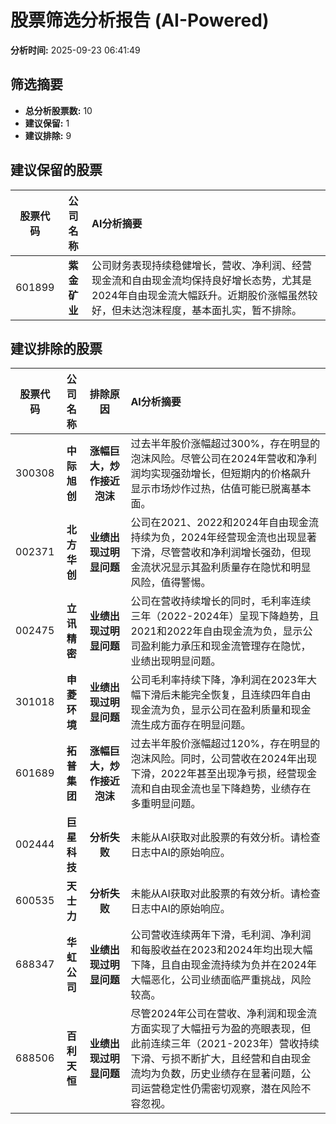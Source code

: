 # 股票筛选分析报告 (AI-Powered)

**分析时间:** 2025-09-23 06:41:49

## 筛选摘要

- **总分析股票数:** 10
- **建议保留:** 1
- **建议排除:** 9

## 建议保留的股票

| 股票代码 | 公司名称 | AI分析摘要 |
|:---:|:---:|:---|
| 601899 | **紫金矿业** | 公司财务表现持续稳健增长，营收、净利润、经营现金流和自由现金流均保持良好增长态势，尤其是2024年自由现金流大幅跃升。近期股价涨幅虽然较好，但未达泡沫程度，基本面扎实，暂不排除。 |

## 建议排除的股票

| 股票代码 | 公司名称 | 排除原因 | AI分析摘要 |
|:---:|:---:|:---:|:---|
| 300308 | **中际旭创** | **涨幅巨大，炒作接近泡沫** | 过去半年股价涨幅超过300%，存在明显的泡沫风险。尽管公司在2024年营收和净利润均实现强劲增长，但短期内的价格飙升显示市场炒作过热，估值可能已脱离基本面。 |
| 002371 | **北方华创** | **业绩出现过明显问题** | 公司在2021、2022和2024年自由现金流持续为负，2024年经营现金流也出现显著下滑，尽管营收和净利润增长强劲，但现金流状况显示其盈利质量存在隐忧和明显风险，值得警惕。 |
| 002475 | **立讯精密** | **业绩出现过明显问题** | 公司在营收持续增长的同时，毛利率连续三年（2022-2024年）呈现下降趋势，且2021和2022年自由现金流为负，显示公司盈利能力承压和现金流管理存在隐忧，业绩出现明显问题。 |
| 301018 | **申菱环境** | **业绩出现过明显问题** | 公司毛利率持续下降，净利润在2023年大幅下滑后未能完全恢复，且连续四年自由现金流为负，显示公司在盈利质量和现金流生成方面存在明显问题。 |
| 601689 | **拓普集团** | **涨幅巨大，炒作接近泡沫** | 过去半年股价涨幅超过120%，存在明显的泡沫风险。同时，公司营收在2024年出现下滑，2022年甚至出现净亏损，经营现金流和自由现金流也呈下降趋势，业绩存在多重明显问题。 |
| 002444 | **巨星科技** | **分析失败** | 未能从AI获取对此股票的有效分析。请检查日志中AI的原始响应。 |
| 600535 | **天士力** | **分析失败** | 未能从AI获取对此股票的有效分析。请检查日志中AI的原始响应。 |
| 688347 | **华虹公司** | **业绩出现过明显问题** | 公司营收连续两年下滑，毛利润、净利润和每股收益在2023和2024年均出现大幅下降，且自由现金流持续为负并在2024年大幅恶化，公司业绩面临严重挑战，风险较高。 |
| 688506 | **百利天恒** | **业绩出现过明显问题** | 尽管2024年公司在营收、净利润和现金流方面实现了大幅扭亏为盈的亮眼表现，但此前连续三年（2021-2023年）营收持续下滑、亏损不断扩大，且经营和自由现金流均为负数，历史业绩存在显著问题，公司运营稳定性仍需密切观察，潜在风险不容忽视。 |
